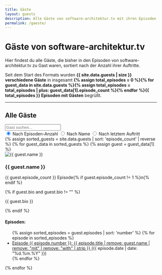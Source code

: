 ```yaml
---
title: Gäste
layout: guests
description: Alle Gäste von software-architektur.tv mit ihren Episoden
permalink: /gaeste/
---
```


# Gäste von software-architektur.tv

Hier findest du alle Gäste, die bisher in den Episoden von software-architektur.tv zu Gast waren, sortiert nach der Anzahl ihrer Auftritte.

Seit dem Start des Formats wurden **{{ site.data.guests | size }} verschiedene Gäste** in insgesamt **{% assign total_episodes = 0 %}{% for guest_data in site.data.guests %}{% assign total_episodes = total_episodes | plus: guest_data[1].episode_count %}{% endfor %}{{ total_episodes }} Episoden mit Gästen** begrüßt.

---

## Alle Gäste

<div class="guests-search">
  <input type="text" id="guest-search" placeholder="Gast suchen..." class="search-input">
  <div class="filter-options">
    <label><input type="radio" name="sort" value="episodes" checked> Nach Episoden-Anzahl</label>
    <label><input type="radio" name="sort" value="name"> Nach Name</label>
    <label><input type="radio" name="sort" value="recent"> Nach letztem Auftritt</label>
  </div>
</div>

<div class="guests-grid" id="guests-grid">
  {% assign sorted_guests = site.data.guests | sort: 'episode_count' | reverse %}
  {% for guest_data in sorted_guests %}
    {% assign guest = guest_data[1] %}
    <div class="guest-card" data-name="{{ guest.name | downcase }}" data-episodes="{{ guest.episode_count }}">
      <div class="guest-avatar">
        <img src="/images/{{ guest.avatar }}" alt="{{ guest.name }}" 
             onerror="this.src='/images/guests/default-avatar.png'">
      </div>
      <div class="guest-info">
        <h3 class="guest-name">{{ guest.name }}</h3>
        <p class="guest-episodes">{{ guest.episode_count }} Episode{% if guest.episode_count != 1 %}n{% endif %}</p>
        {% if guest.bio and guest.bio != "" %}
          <p class="guest-bio">{{ guest.bio }}</p>
        {% endif %}
      </div>
      <div class="guest-episodes-list">
        <h4>Episoden:</h4>
        <ul>
          {% assign sorted_episodes = guest.episodes | sort: 'number' %}
          {% for episode in sorted_episodes %}
            <li>
              <a href="/{{ episode.date | date: "%Y/%m/%d" }}/folge{{ episode.number | prepend: '000' | slice: -3, 3 }}.html">
                Episode {{ episode.number }}: {{ episode.title | remove: guest.name | remove: "mit" | remove: "with" | strip }}
              </a>
              <span class="episode-date">({{ episode.date | date: "%d.%m.%Y" }})</span>
            </li>
          {% endfor %}
        </ul>
      </div>
    </div>
  {% endfor %}
</div>

<script>
// Suchfunktionalität
document.getElementById('guest-search').addEventListener('input', function(e) {
  const searchTerm = e.target.value.toLowerCase();
  const guestCards = document.querySelectorAll('.guest-card');
  
  guestCards.forEach(card => {
    const name = card.dataset.name;
    if (name.includes(searchTerm)) {
      card.style.display = 'block';
    } else {
      card.style.display = 'none';
    }
  });
});

// Sortierung
document.querySelectorAll('input[name="sort"]').forEach(radio => {
  radio.addEventListener('change', function() {
    const sortBy = this.value;
    const grid = document.getElementById('guests-grid');
    const cards = Array.from(grid.children);
    
    cards.sort((a, b) => {
      switch(sortBy) {
        case 'name':
          return a.dataset.name.localeCompare(b.dataset.name);
        case 'episodes':
          return parseInt(b.dataset.episodes) - parseInt(a.dataset.episodes);
        case 'recent':
          // TODO: Sort by most recent episode date
          return 0;
        default:
          return 0;
      }
    });
    
    cards.forEach(card => grid.appendChild(card));
  });
});
</script>